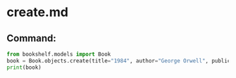 # create.md

## Command:
```python
from bookshelf.models import Book
book = Book.objects.create(title="1984", author="George Orwell", publication_year=1949)
print(book)
